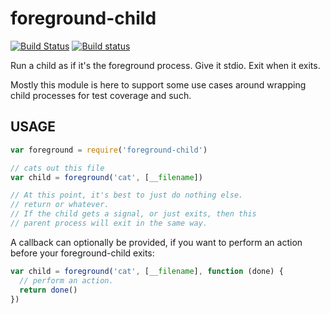 # foreground-child

[![Build Status](https://travis-ci.org/tapjs/foreground-child.svg)](https://travis-ci.org/tapjs/foreground-child) [![Build status](https://ci.appveyor.com/api/projects/status/kq9ylvx9fyr9khx0?svg=true)](https://ci.appveyor.com/project/isaacs/foreground-child)

Run a child as if it's the foreground process.  Give it stdio.  Exit
when it exits.

Mostly this module is here to support some use cases around wrapping
child processes for test coverage and such.

## USAGE

```js
var foreground = require('foreground-child')

// cats out this file
var child = foreground('cat', [__filename])

// At this point, it's best to just do nothing else.
// return or whatever.
// If the child gets a signal, or just exits, then this
// parent process will exit in the same way.
```

A callback can optionally be provided, if you want to perform an action
before your foreground-child exits:

```js
var child = foreground('cat', [__filename], function (done) {
  // perform an action.
  return done()
})
```
